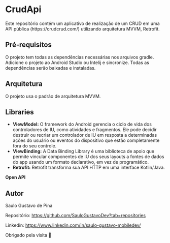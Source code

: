 <h1>CrudApi</h1>

<p>Este repositório contém um aplicativo de realização de um CRUD em uma API pública (https://crudcrud.com/) utilizando arquitetura MVVM, Retrofit.</p>

<h2>Pré-requisitos</h2>

<p>O projeto tem todas as dependências necessárias nos arquivos gradle. Adicione o projeto ao Android Studio ou Intelij e sincronize. Todas as dependências serão baixadas e instaladas.</p>

<h2>Arquitetura</h2>

<p>O projeto usa o padrão de arquitetura MVVM.</p>

<h2>Libraries</h2>

<ul>
  <li><strong>ViewModel:</strong> O framework do Android gerencia o ciclo de vida dos controladores de IU, como atividades e fragmentos. Ele pode decidir destruir ou recriar um controlador de IU em resposta a determinadas ações do usuário ou eventos do dispositivo que estão completamente fora do seu controle.</li>
  <li><strong>ViewBinding:</strong> A Data Binding Library é uma biblioteca de apoio que permite vincular componentes de IU dos seus layouts a fontes de dados do app usando um formato declarativo, em vez de programático.</li>
  <li><strong>Retrofit:</strong> Retrofit transforma sua API HTTP em uma interface Kotlin/Java.</li>
</ul>

<p><strong>Open API</strong></p>

<h2>Autor</h2>

<p>Saulo Gustavo de Pina</p>
<p>Repositório: <a href="https://github.com/SauloGustavoDev?tab=repositories">https://github.com/SauloGustavoDev?tab=repositories</a></p>
<p>Linkedin: <a href="https://www.linkedin.com/in/saulo-gustavo-mobiledev/">https://www.linkedin.com/in/saulo-gustavo-mobiledev/</a></p>

<p>Obrigado pela visita 🤩</p>
